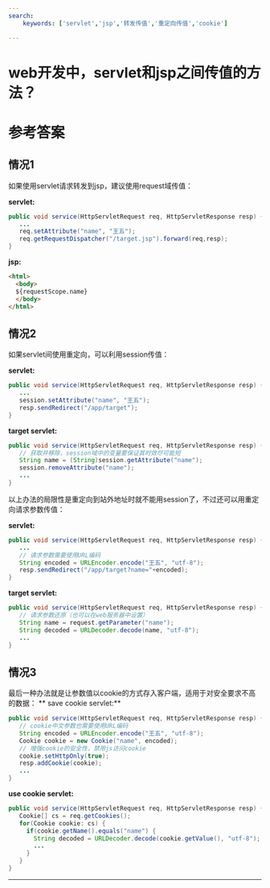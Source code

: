 ```yaml
---
search:
    keywords: ['servlet','jsp','转发传值','重定向传值','cookie']

---
```



# web开发中，servlet和jsp之间传值的方法？

# 参考答案

## 情况1
如果使用servlet请求转发到jsp，建议使用request域传值：

**servlet:**
```java
public void service(HttpServletRequest req, HttpServletResponse resp) {
   ...
   req.setAttribute("name", "王五");
   req.getRequestDispatcher("/target.jsp").forward(req,resp);
}
```

**jsp:**
```html
<html>
  <body>
  ${requestScope.name}
  </body>
</html>
```

## 情况2
如果servlet间使用重定向，可以利用session传值：

**servlet:**
```java
public void service(HttpServletRequest req, HttpServletResponse resp) {
   ...   
   session.setAttribute("name", "王五");
   resp.sendRedirect("/app/target");
}
```

**target servlet:**
```java
public void service(HttpServletRequest req, HttpServletResponse resp) {
   // 获取并移除，session域中的变量要保证其时效尽可能短
   String name = (String)session.getAttribute("name"); 
   session.removeAttribute("name");
   ...
}
```

以上办法的局限性是重定向到站外地址时就不能用session了，不过还可以用重定向请求参数传值：

**servlet:**
```java
public void service(HttpServletRequest req, HttpServletResponse resp) {
   ...
   // 请求参数需要使用URL编码
   String encoded = URLEncoder.encode("王五", "utf-8");
   resp.sendRedirect("/app/target?name="+encoded);
}
```

**target servlet:**
```java
public void service(HttpServletRequest req, HttpServletResponse resp) {
   // 请求参数还原（也可以在web服务器中设置）
   String name = request.getParameter("name");
   String decoded = URLDecoder.decode(name, "utf-8");
   ...
}
```

## 情况3
最后一种办法就是让参数值以cookie的方式存入客户端，适用于对安全要求不高的数据：
** save cookie servlet:**
```java
public void service(HttpServletRequest req, HttpServletResponse resp) {
   // cookie中文参数也需要使用URL编码
   String encoded = URLEncoder.encode("王五", "utf-8");
   Cookie cookie = new Cookie("name", encoded);
   // 增强cookie的安全性，禁用js访问cookie
   cookie.setHttpOnly(true);
   resp.addCookie(cookie);
   ...
}
```

**use cookie servlet:**
```java
public void service(HttpServletRequest req, HttpServletResponse resp) {
   Cookie[] cs = req.getCookies();
   for(Cookie cookie: cs) {
     if(cookie.getName().equals("name") {
       String decoded = URLDecoder.decode(cookie.getValue(), "utf-8");
       ...
     }
   }   
}
```

---











